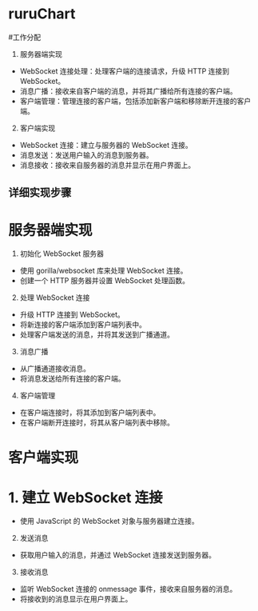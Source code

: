 # ruruChart
#工作分配
1. 服务器端实现
* WebSocket 连接处理：处理客户端的连接请求，升级 HTTP 连接到 WebSocket。
* 消息广播：接收来自客户端的消息，并将其广播给所有连接的客户端。
* 客户端管理：管理连接的客户端，包括添加新客户端和移除断开连接的客户端。
2. 客户端实现
* WebSocket 连接：建立与服务器的 WebSocket 连接。
* 消息发送：发送用户输入的消息到服务器。
* 消息接收：接收来自服务器的消息并显示在用户界面上。
## 详细实现步骤
# 服务器端实现
1. 初始化 WebSocket 服务器
* 使用 gorilla/websocket 库来处理 WebSocket 连接。
* 创建一个 HTTP 服务器并设置 WebSocket 处理函数。
2. 处理 WebSocket 连接
* 升级 HTTP 连接到 WebSocket。
* 将新连接的客户端添加到客户端列表中。
* 处理客户端发送的消息，并将其发送到广播通道。
3. 消息广播
* 从广播通道接收消息。
* 将消息发送给所有连接的客户端。
4. 客户端管理
* 在客户端连接时，将其添加到客户端列表中。
* 在客户端断开连接时，将其从客户端列表中移除。
# 客户端实现
# 1. 建立 WebSocket 连接
* 使用 JavaScript 的 WebSocket 对象与服务器建立连接。
2. 发送消息
* 获取用户输入的消息，并通过 WebSocket 连接发送到服务器。
3. 接收消息
* 监听 WebSocket 连接的 onmessage 事件，接收来自服务器的消息。
* 将接收到的消息显示在用户界面上。
